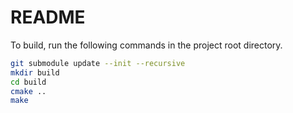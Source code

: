 # README

To build, run the following  commands in the project root directory.

```bash
git submodule update --init --recursive
mkdir build
cd build
cmake ..
make
```

